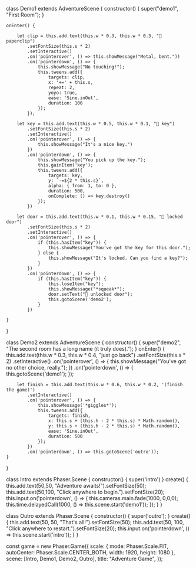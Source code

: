 class Demo1 extends AdventureScene {
    constructor() {
        super("demo1", "First Room");
    }

    onEnter() {

        let clip = this.add.text(this.w * 0.3, this.w * 0.3, "📎 paperclip")
            .setFontSize(this.s * 2)
            .setInteractive()
            .on('pointerover', () => this.showMessage("Metal, bent."))
            .on('pointerdown', () => {
                this.showMessage("No touching!");
                this.tweens.add({
                    targets: clip,
                    x: '+=' + this.s,
                    repeat: 2,
                    yoyo: true,
                    ease: 'Sine.inOut',
                    duration: 100
                });
            });

        let key = this.add.text(this.w * 0.5, this.w * 0.1, "🔑 key")
            .setFontSize(this.s * 2)
            .setInteractive()
            .on('pointerover', () => {
                this.showMessage("It's a nice key.")
            })
            .on('pointerdown', () => {
                this.showMessage("You pick up the key.");
                this.gainItem('key');
                this.tweens.add({
                    targets: key,
                    y: `-=${2 * this.s}`,
                    alpha: { from: 1, to: 0 },
                    duration: 500,
                    onComplete: () => key.destroy()
                });
            })

        let door = this.add.text(this.w * 0.1, this.w * 0.15, "🚪 locked door")
            .setFontSize(this.s * 2)
            .setInteractive()
            .on('pointerover', () => {
                if (this.hasItem("key")) {
                    this.showMessage("You've got the key for this door.");
                } else {
                    this.showMessage("It's locked. Can you find a key?");
                }
            })
            .on('pointerdown', () => {
                if (this.hasItem("key")) {
                    this.loseItem("key");
                    this.showMessage("*squeak*");
                    door.setText("🚪 unlocked door");
                    this.gotoScene('demo2');
                }
            })

    }
}

class Demo2 extends AdventureScene {
    constructor() {
        super("demo2", "The second room has a long name (it truly does).");
    }
    onEnter() {
        this.add.text(this.w * 0.3, this.w * 0.4, "just go back")
            .setFontSize(this.s * 2)
            .setInteractive()
            .on('pointerover', () => {
                this.showMessage("You've got no other choice, really.");
            })
            .on('pointerdown', () => {
                this.gotoScene('demo1');
            });

        let finish = this.add.text(this.w * 0.6, this.w * 0.2, '(finish the game)')
            .setInteractive()
            .on('pointerover', () => {
                this.showMessage('*giggles*');
                this.tweens.add({
                    targets: finish,
                    x: this.s + (this.h - 2 * this.s) * Math.random(),
                    y: this.s + (this.h - 2 * this.s) * Math.random(),
                    ease: 'Sine.inOut',
                    duration: 500
                });
            })
            .on('pointerdown', () => this.gotoScene('outro'));
    }
}

class Intro extends Phaser.Scene {
    constructor() {
        super('intro')
    }
    create() {
        this.add.text(50,50, "Adventure awaits!").setFontSize(50);
        this.add.text(50,100, "Click anywhere to begin.").setFontSize(20);
        this.input.on('pointerdown', () => {
            this.cameras.main.fade(1000, 0,0,0);
            this.time.delayedCall(1000, () => this.scene.start('demo1'));
        });
    }
}

class Outro extends Phaser.Scene {
    constructor() {
        super('outro');
    }
    create() {
        this.add.text(50, 50, "That's all!").setFontSize(50);
        this.add.text(50, 100, "Click anywhere to restart.").setFontSize(20);
        this.input.on('pointerdown', () => this.scene.start('intro'));
    }
}


const game = new Phaser.Game({
    scale: {
        mode: Phaser.Scale.FIT,
        autoCenter: Phaser.Scale.CENTER_BOTH,
        width: 1920,
        height: 1080
    },
    scene: [Intro, Demo1, Demo2, Outro],
    title: "Adventure Game",
});
